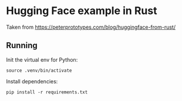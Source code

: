 # Hugging Face example in Rust

Taken from https://peterprototypes.com/blog/huggingface-from-rust/

## Running

Init the virtual env for Python:
```
source .venv/bin/activate
```

Install dependencies:
```
pip install -r requirements.txt
```